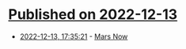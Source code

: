 # [Published on 2022-12-13](index.md)

* [2022-12-13, 17:35:21](https://news.ycombinator.com/item?id=33972408) - [Mars Now](https://mars.nasa.gov/explore/mars-now/)
